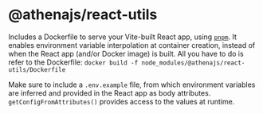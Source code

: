 # @athenajs/react-utils

Includes a Dockerfile to serve your Vite-built React app, using [`pnpm`](https://pnpm.io/). It enables environment variable interpolation at container creation, instead of when the React app (and/or Docker image) is built. All you have to do is refer to the Dockerfile: `docker build -f node_modules/@athenajs/react-utils/Dockerfile`

Make sure to include a `.env.example` file, from which environment variables are inferred and provided in the React app as body attributes. `getConfigFromAttributes()` provides access to the values at runtime.
